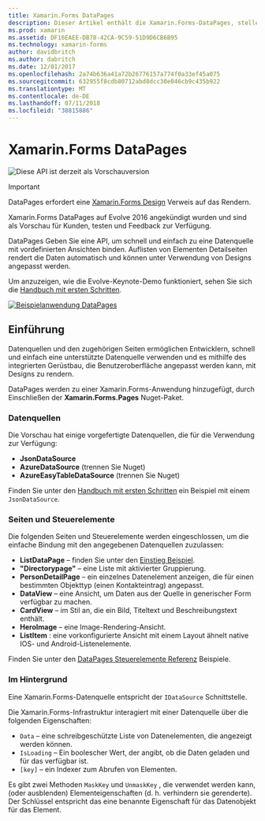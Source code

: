 ```yaml
---
title: Xamarin.Forms DataPages
description: Dieser Artikel enthält die Xamarin.Forms-DataPages, stellen eine API, um schnell und problemlos eine Datenquelle mit vordefinierten Ansichten binden.
ms.prod: xamarin
ms.assetid: DF16EAEE-DB78-42CA-9C59-51D9D6CB6B95
ms.technology: xamarin-forms
author: davidbritch
ms.author: dabritch
ms.date: 12/01/2017
ms.openlocfilehash: 2a74b636a41a72b26776157a774f0a33ef45a075
ms.sourcegitcommit: 632955f8cdb80712abd8dcc30e046cb9c435b922
ms.translationtype: MT
ms.contentlocale: de-DE
ms.lasthandoff: 07/11/2018
ms.locfileid: "38815886"
---
```

# <a name="xamarinforms-datapages"></a>Xamarin.Forms DataPages

![](~/media/shared/preview.png "Diese API ist derzeit als Vorschauversion")

> [!IMPORTANT]
> DataPages erfordert eine [Xamarin.Forms Design](~/xamarin-forms/user-interface/themes/index.md) Verweis auf das Rendern.

Xamarin.Forms DataPages auf Evolve 2016 angekündigt wurden und sind als Vorschau für Kunden, testen und Feedback zur Verfügung.

DataPages Geben Sie eine API, um schnell und einfach zu eine Datenquelle mit vordefinierten Ansichten binden. Auflisten von Elementen Detailseiten rendert die Daten automatisch und können unter Verwendung von Designs angepasst werden.

Um anzuzeigen, wie die Evolve-Keynote-Demo funktioniert, sehen Sie sich die [Handbuch mit ersten Schritten](get-started.md).

[![](images/demo-sml.png "Beispielanwendung DataPages")](images/demo.png#lightbox "DataPages-Beispielanwendung")

## <a name="introduction"></a>Einführung

Datenquellen und den zugehörigen Seiten ermöglichen Entwicklern, schnell und einfach eine unterstützte Datenquelle verwenden und es mithilfe des integrierten Gerüstbau, die Benutzeroberfläche angepasst werden kann, mit Designs zu rendern.

DataPages werden zu einer Xamarin.Forms-Anwendung hinzugefügt, durch Einschließen der **Xamarin.Forms.Pages** Nuget-Paket.

### <a name="data-sources"></a>Datenquellen

Die Vorschau hat einige vorgefertigte Datenquellen, die für die Verwendung zur Verfügung:

* **JsonDataSource**
* **AzureDataSource** (trennen Sie Nuget)
* **AzureEasyTableDataSource** (trennen Sie Nuget)

Finden Sie unter den [Handbuch mit ersten Schritten](get-started.md) ein Beispiel mit einem `JsonDataSource`.


### <a name="pages--controls"></a>Seiten und Steuerelemente

Die folgenden Seiten und Steuerelemente werden eingeschlossen, um die einfache Bindung mit den angegebenen Datenquellen zuzulassen:

* **ListDataPage** – finden Sie unter den [Einstieg Beispiel](get-started.md).
* **"Directorypage"** – eine Liste mit aktivierter Gruppierung.
* **PersonDetailPage** – ein einzelnes Datenelement anzeigen, die für einen bestimmten Objekttyp (einen Kontakteintrag) angepasst.
* **DataView** – eine Ansicht, um Daten aus der Quelle in generischer Form verfügbar zu machen.
* **CardView** – im Stil an, die ein Bild, Titeltext und Beschreibungstext enthält.
* **HeroImage** – eine Image-Rendering-Ansicht.
* **ListItem** : eine vorkonfigurierte Ansicht mit einem Layout ähnelt native IOS- und Android-Listenelemente.

Finden Sie unter den [DataPages Steuerelemente Referenz](controls.md) Beispiele.



### <a name="under-the-hood"></a>Im Hintergrund

Eine Xamarin.Forms-Datenquelle entspricht der `IDataSource` Schnittstelle.

Die Xamarin.Forms-Infrastruktur interagiert mit einer Datenquelle über die folgenden Eigenschaften:

* `Data` – eine schreibgeschützte Liste von Datenelementen, die angezeigt werden können.
* `IsLoading` – Ein boolescher Wert, der angibt, ob die Daten geladen und für das verfügbar ist.
* `[key]` – ein Indexer zum Abrufen von Elementen.

Es gibt zwei Methoden `MaskKey` und `UnmaskKey` , die verwendet werden kann, (oder ausblenden) Elementeigenschaften (d. h. verhindern sie gerenderte).
Der Schlüssel entspricht das eine benannte Eigenschaft für das Datenobjekt für das Element.
